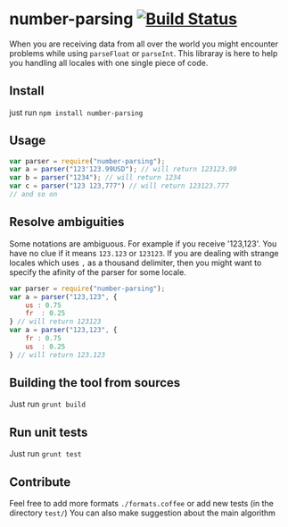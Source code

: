 # number-parsing [![Build Status](https://travis-ci.org/GuillaumeLeclerc/numberParsing.svg?branch=master)](https://travis-ci.org/GuillaumeLeclerc/numberParsing)

When you are receiving data from all over the world you might encounter problems while using `parseFloat` or `parseInt`. This libraray is here to help you handling all locales with one single piece of code.

## Install

just run `npm install number-parsing`

## Usage

```javascript 
var parser = require("number-parsing");
var a = parser("123'123.99USD"); // will return 123123.99
var b = parser("1234"); // will return 1234
var c = parser("123 123,777") // will return 123123.777
// and so on
```

## Resolve ambiguities
Some notations are ambiguous. For example if you receive '123,123'. You have no clue if it means `123.123` or `123123`. If you are dealing with strange locales which uses `,` as a thousand delimiter, then you might want to specify the afinity of the parser for some locale.
```javascript
var parser = require("number-parsing");
var a = parser("123,123", {
	us : 0.75
	fr  : 0.25
} // will return 123123
var a = parser("123,123", {
	fr : 0.75
	us  : 0.25
} // will return 123.123
```

## Building the tool from sources

Just run `grunt build`

## Run unit tests

Just run `grunt test`


## Contribute

Feel free to add more formats `./formats.coffee` or add new tests (in the directory `test/`)
You can also make suggestion about the main algorithm
